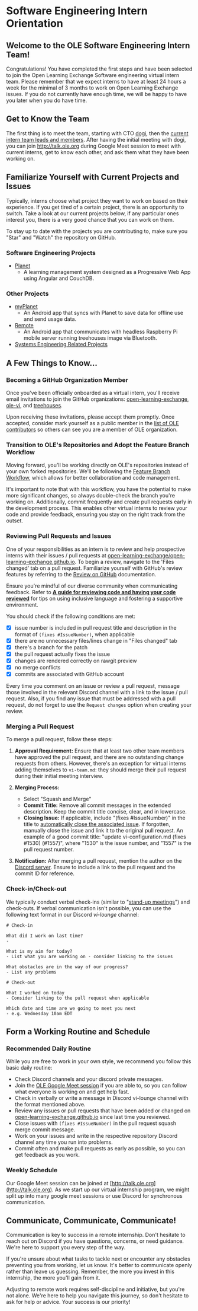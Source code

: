 # Software Engineering Intern Orientation

## Welcome to the OLE Software Engineering Intern Team!

Congratulations! You have completed the first steps and have been selected to join the Open Learning Exchange Software engineering virtual intern team. Please remember that we expect interns to have at least 24 hours a week for the minimal of 3 months to work on Open Learning Exchange issues. If you do not currently have enough time, we will be happy to have you later when you do have time.

## Get to Know the Team

The first thing is to meet the team, starting with CTO [dogi](https://github.com/dogi), then the [current intern team leads and members](#!./pages/vi/vi-team.md). After having the initial meeting with dogi, you can join <http://talk.ole.org> during Google Meet session to meet with current interns, get to know each other, and ask them what they have been working on.

## Familiarize Yourself with Current Projects and Issues

Typically, interns choose what project they want to work on based on their experience. If you get tired of a certain project, there is an opportunity to switch. Take a look at our current projects below, if any particular ones interest you, there is a very good chance that you can work on them.

To stay up to date with the projects you are contributing to, make sure you "Star" and "Watch" the repository on GitHub.

### Software Engineering Projects

- [Planet](https://github.com/open-learning-exchange/planet)
  - A learning management system designed as a Progressive Web App using Angular and CouchDB.

### Other Projects

- [myPlanet](https://github.com/open-learning-exchange/myplanet)
  - An Android app that syncs with Planet to save data for offline use and send usage data.
- [Remote](https://github.com/treehouses/remote/)
  - An Android app that communicates with headless Raspberry Pi mobile server running treehouses image via Bluetooth.
- [Systems Engineering Related Projects](https://treehouses.io/#!./pages/vi/orientation.md#Familiarize_Yourself_with_Current_Projects_and_Issues)

## A Few Things to Know...

### Becoming a GitHub Organization Member

Once you've been officially onboarded as a virtual intern, you'll receive email invitations to join the GitHub organizations: [open-learning-exchange](https://github.com/open-learning-exchange), [ole-vi](https://github.com/ole-vi), and [treehouses](https://github.com/treehouses).

Upon receiving these invitations, please accept them promptly. Once accepted, consider mark yourself as a public member in the [list of OLE contributors](https://github.com/orgs/open-learning-exchange/people) so others can see you are a member of OLE organization.

### Transition to OLE's Repositories and Adopt the Feature Branch Workflow

Moving forward, you'll be working directly on OLE's repositories instead of your own forked repositories. We'll be following the [Feature Branch Workflow](https://www.atlassian.com/git/tutorials/comparing-workflows/feature-branch-workflow), which allows for better collaboration and code management.

It's important to note that with this workflow, you have the potential to make more significant changes, so always double-check the branch you're working on. Additionally, commit frequently and create pull requests early in the development process. This enables other virtual interns to review your code and provide feedback, ensuring you stay on the right track from the outset.

### Reviewing Pull Requests and Issues

One of your responsibilities as an intern is to review and help prospective interns with their issues / pull requests at [open-learning-exchange/open-learning-exchange.github.io](https://github.com/open-learning-exchange/open-learning-exchange.github.io). To begin a review, navigate to the 'Files changed' tab on a pull request. Familiarize yourself with GitHub's review features by referring to the [Review on GitHub](https://docs.github.com/en/pull-requests/collaborating-with-pull-requests/reviewing-changes-in-pull-requests/about-pull-request-reviews) documentation.

Ensure you're mindful of our diverse community when communicating feedback. Refer to [**A guide for reviewing code and having your code reviewed**](https://github.com/thoughtbot/guides/tree/main/code-review#code-review) for tips on using inclusive language and fostering a supportive environment.

You should check if the following conditions are met:

- [x] issue number is included in pull request title and description in the format of `(fixes #IssueNumber)`, when applicable
- [x] there are no unnecessary files/lines change in "Files changed" tab
- [x] there's a branch for the patch
- [x] the pull request actually fixes the issue
- [x] changes are rendered correctly on rawgit preview
- [x] no merge conflicts
- [x] commits are associated with GitHub account

Every time you comment on an issue or review a pull request, message those involved in the relevant Discord channel with a link to the issue / pull request. Also, if you find any issue that must be addressed with a pull request, do not forget to use the `Request changes` option when creating your review.

### Merging a Pull Request

To merge a pull request, follow these steps:

1. **Approval Requirement:** Ensure that at least two other team members have approved the pull request, and there are no outstanding change requests from others. However, there's an exception for virtual interns adding themselves to `vi-team.md`: they should merge their pull request during their initial meeting interview.

2. **Merging Process:**
   - Select "Squash and Merge"
   - **Commit Title:** Remove all commit messages in the extended description. Keep the commit title concise, clear, and in lowercase.
   - **Closing Issue:** If applicable, include "(fixes #IssueNumber)" in the title to [automatically close the associated issue](https://docs.github.com/en/issues/tracking-your-work-with-issues/linking-a-pull-request-to-an-issue#linking-a-pull-request-to-an-issue-using-a-keyword). If forgotten, manually close the issue and link it to the original pull request. An example of a good commit title: "update vi-configuration.md (fixes #1530) (#1557)", where "1530" is the issue number, and "1557" is the pull request number.

3. **Notification:** After merging a pull request, mention the author on the [Discord server](https://discord.gg/mtgGD4EnYW). Ensure to include a link to the pull request and the commit ID for reference.

### Check-in/Check-out

We typically conduct verbal check-ins (similar to "[stand-up meetings](https://en.wikipedia.org/wiki/Stand-up_meeting)") and check-outs. If verbal communication isn't possible, you can use the following text format in our Discord *vi-lounge* channel:

```
# Check-in

What did I work on last time?
-

What is my aim for today?
- List what you are working on - consider linking to the issues

What obstacles are in the way of our progress?
- List any problems
```

```
# Check-out

What I worked on today
- Consider linking to the pull request when applicable

Which date and time are we going to meet you next
- e.g. Wednesday 10am EDT
```

## Form a Working Routine and Schedule

### Recommended Daily Routine

While you are free to work in your own style, we recommend you follow this basic daily routine:

- Check Discord channels and your discord private messages.
- Join the [OLE Google Meet session](http://talk.ole.org) if you are able to, so you can follow what everyone is working on and get help fast.
- Check in verbally or write a message in Discord vi-lounge channel with the format mentioned above.
- Review any issues or pull requests that have been added or changed on [open-learning-exchange.github.io](https://github.com/open-learning-exchange/open-learning-exchange.github.io) since last time you reviewed.
- Close issues with `(fixes #IssueNumber)` in the pull request squash merge commit message.
- Work on your issues and write in the respective repository Discord channel any time you run into problems.
- Commit often and make pull requests as early as possible, so you can get feedback as you work.

### Weekly Schedule

Our Google Meet session can be joined at [http://talk.ole.org](http://talk.ole.org). As we start up our virtual internship program, we might split up into many google meet sessions or use Discord for synchronous communication.

## Communicate, Communicate, Communicate!

Communication is key to success in a remote internship. Don't hesitate to reach out on Discord if you have questions, concerns, or need guidance. We're here to support you every step of the way.

If you're unsure about what tasks to tackle next or encounter any obstacles preventing you from working, let us know. It's better to communicate openly rather than leave us guessing. Remember, the more you invest in this internship, the more you'll gain from it.

Adjusting to remote work requires self-discipline and initiative, but you're not alone. We're here to help you navigate this journey, so don't hesitate to ask for help or advice. Your success is our priority!
